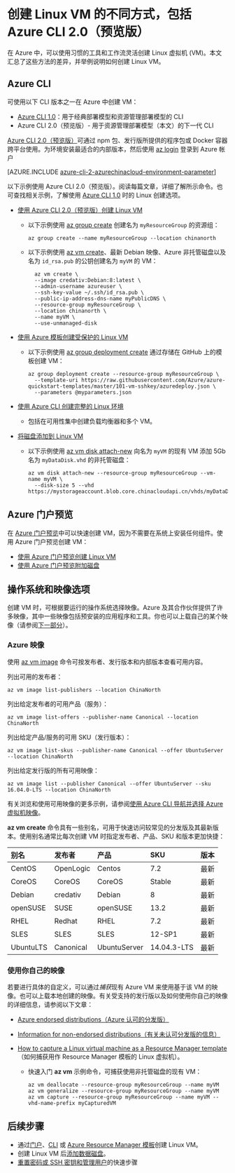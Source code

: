 <properties
    pageTitle="在 Azure 中创建 Linux VM 的不同方式 | Azure"
    description="介绍在 Azure 上创建 Linux 虚拟机的不同方法，并提供每种方法的工具和教程的链接。"
    services="virtual-machines-linux"
    documentationcenter=""
    author="iainfoulds"
    manager="timlt"
    editor=""
    tags="azure-resource-manager" />
<tags 
    ms.assetid="f38f8a44-6c88-4490-a84a-46388212d24c"
    ms.service="virtual-machines-linux"
    ms.devlang="na"
    ms.topic="get-started-article"
    ms.tgt_pltfrm="vm-linux"
    ms.workload="infrastructure-services"
    ms.date="01/03/2016"
    wacn.date="04/10/2017"
    ms.author="iainfou" />

# 创建 Linux VM 的不同方式，包括 Azure CLI 2.0（预览版）
在 Azure 中，可以使用习惯的工具和工作流灵活创建 Linux 虚拟机 (VM)。本文汇总了这些方法的差异，并举例说明如何创建 Linux VM。

## Azure CLI
可使用以下 CLI 版本之一在 Azure 中创建 VM：

- [Azure CLI 1.0](/documentation/articles/virtual-machines-linux-creation-choices-nodejs/)：用于经典部署模型和资源管理部署模型的 CLI
- Azure CLI 2.0（预览版）- 用于资源管理部署模型（本文）的下一代 CLI

[Azure CLI 2.0（预览版）](https://docs.microsoft.com/cli/azure/install-az-cli2)可通过 npm 包、发行版所提供的程序包或 Docker 容器跨平台使用。为环境安装最适合的内部版本，然后使用 [az login](https://docs.microsoft.com/cli/azure/#login) 登录到 Azure 帐户

[AZURE.INCLUDE [azure-cli-2-azurechinacloud-environment-parameter](../../includes/azure-cli-2-azurechinacloud-environment-parameter.md)]

以下示例使用 Azure CLI 2.0（预览版）。阅读每篇文章，详细了解所示命令。也可查找相关示例，了解使用 [Azure CLI 1.0](/documentation/articles/virtual-machines-linux-creation-choices-nodejs/) 时的 Linux 创建选项。

* [使用 Azure CLI 2.0（预览版）创建 Linux VM](/documentation/articles/virtual-machines-linux-quick-create-cli/)
  
    * 以下示例使用 [az group create](https://docs.microsoft.com/cli/azure/group#create) 创建名为 `myResourceGroup` 的资源组：

          az group create --name myResourceGroup --location chinanorth

    * 以下示例使用 [az vm create](https://docs.microsoft.com/cli/azure/vm#create)、最新 Debian 映像、Azure 非托管磁盘以及名为 `id_rsa.pub` 的公钥创建名为 `myVM` 的 VM：

            az vm create \
            --image credativ:Debian:8:latest \
            --admin-username azureuser \
            --ssh-key-value ~/.ssh/id_rsa.pub \
            --public-ip-address-dns-name myPublicDNS \
            --resource-group myResourceGroup \
            --location chinanorth \
            --name myVM \
            --use-unmanaged-disk

* [使用 Azure 模板创建受保护的 Linux VM](/documentation/articles/virtual-machines-linux-create-ssh-secured-vm-from-template/)
  
    * 以下示例使用 [az group deployment create](https://docs.microsoft.com/cli/azure/group/deployment#create) 通过存储在 GitHub 上的模板创建 VM：

          az group deployment create --resource-group myResourceGroup \ 
            --template-uri https://raw.githubusercontent.com/Azure/azure-quickstart-templates/master/101-vm-sshkey/azuredeploy.json \
            --parameters @myparameters.json

* [使用 Azure CLI 创建完整的 Linux 环境](/documentation/articles/virtual-machines-linux-create-cli-complete/)
  
    * 包括在可用性集中创建负载均衡器和多个 VM。

* [将磁盘添加到 Linux VM](/documentation/articles/virtual-machines-linux-add-disk/)
  
    * 以下示例使用 [az vm disk attach-new](https://docs.microsoft.com/cli/azure/vm/disk#attach-new) 向名为 `myVM` 的现有 VM 添加 5Gb 名为 `myDataDisk.vhd` 的非托管磁盘：

          az vm disk attach-new --resource-group myResourceGroup --vm-name myVM \
            --disk-size 5 --vhd https://mystorageaccount.blob.core.chinacloudapi.cn/vhds/myDataDisk.vhd

## Azure 门户预览
在 [Azure 门户预览](https://portal.azure.cn)中可以快速创建 VM，因为不需要在系统上安装任何组件。使用 Azure 门户预览创建 VM：

* [使用 Azure 门户预览创建 Linux VM](/documentation/articles/virtual-machines-linux-quick-create-portal/)
* [使用 Azure 门户预览附加磁盘](/documentation/articles/virtual-machines-linux-attach-disk-portal/)

## 操作系统和映像选项
创建 VM 时，可根据要运行的操作系统选择映像。Azure 及其合作伙伴提供了许多映像，其中一些映像包括预安装的应用程序和工具。你也可以上载自己的某个映像（请参阅[下一部分](#use-your-own-image)）。

### Azure 映像
使用 [az vm image](https://docs.microsoft.com/cli/azure/vm/image) 命令可按发布者、发行版本和内部版本查看可用内容。

列出可用的发布者：

    az vm image list-publishers --location ChinaNorth

列出给定发布者的可用产品（服务）：

    az vm image list-offers --publisher-name Canonical --location ChinaNorth

列出给定产品/服务的可用 SKU（发行版本）：

    az vm image list-skus --publisher-name Canonical --offer UbuntuServer --location ChinaNorth

列出给定发行版的所有可用映像：

    az vm image list --publisher Canonical --offer UbuntuServer --sku 16.04.0-LTS --location ChinaNorth

有关浏览和使用可用映像的更多示例，请参阅[使用 Azure CLI 导航并选择 Azure 虚拟机映像](/documentation/articles/virtual-machines-linux-cli-ps-findimage/)。

**az vm create** 命令具有一些别名，可用于快速访问较常见的分发版及其最新版本。使用别名通常比每次创建 VM 时指定发布者、产品、SKU 和版本更加快捷：

| 别名 | 发布者 | 产品 | SKU | 版本 |
|:--- |:--- |:--- |:--- |:--- |
| CentOS |OpenLogic |Centos |7\.2 |最新 |
| CoreOS |CoreOS |CoreOS |Stable |最新 |
| Debian |credativ |Debian |8 |最新 |
| openSUSE |SUSE |openSUSE |13\.2 |最新 |
| RHEL |Redhat |RHEL |7\.2 |最新 |
| SLES |SLES |SLES |12-SP1 |最新 |
| UbuntuLTS |Canonical |UbuntuServer |14\.04.3-LTS |最新 |

### <a name="use-your-own-image"></a> 使用你自己的映像
若要进行具体的自定义，可以通过*捕获*现有 Azure VM 来使用基于该 VM 的映像。也可以上载本地创建的映像。有关受支持的发行版以及如何使用你自己的映像的详细信息，请参阅以下文章：

* [Azure endorsed distributions（Azure 认可的分发版）](/documentation/articles/virtual-machines-linux-endorsed-distros/)
* [Information for non-endorsed distributions（有关未认可分发版的信息）](/documentation/articles/virtual-machines-linux-create-upload-generic/)
* [How to capture a Linux virtual machine as a Resource Manager template](/documentation/articles/virtual-machines-linux-capture-image/)（如何捕获用作 Resource Manager 模板的 Linux 虚拟机）。
  
    * 快速入门 **az vm** 示例命令，可捕获使用非托管磁盘的现有 VM：

          az vm deallocate --resource-group myResourceGroup --name myVM
          az vm generalize --resource-group myResourceGroup --name myVM
          az vm capture --resource-group myResourceGroup --name myVM --vhd-name-prefix myCapturedVM

## 后续步骤
* 通过[门户](/documentation/articles/virtual-machines-linux-quick-create-portal/)、[CLI](/documentation/articles/virtual-machines-linux-quick-create-cli/) 或 [Azure Resource Manager 模板](/documentation/articles/virtual-machines-linux-cli-deploy-templates/)创建 Linux VM。
* 创建 Linux VM 后[添加数据磁盘](/documentation/articles/virtual-machines-linux-add-disk/)。
* [重置密码或 SSH 密钥和管理用户](/documentation/articles/virtual-machines-linux-using-vmaccess-extension/)的快速步骤

<!---HONumber=Mooncake_0320_2017-->